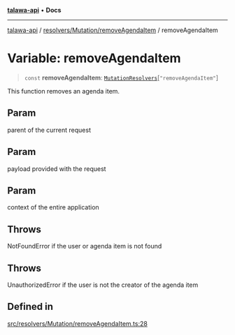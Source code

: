 [**talawa-api**](../../../../README.md) • **Docs**

***

[talawa-api](../../../../modules.md) / [resolvers/Mutation/removeAgendaItem](../README.md) / removeAgendaItem

# Variable: removeAgendaItem

> `const` **removeAgendaItem**: [`MutationResolvers`](../../../../types/generatedGraphQLTypes/type-aliases/MutationResolvers.md)\[`"removeAgendaItem"`\]

This function removes an agenda item.

## Param

parent of the current request

## Param

payload provided with the request

## Param

context of the entire application

## Throws

NotFoundError if the user or agenda item is not found

## Throws

UnauthorizedError if the user is not the creator of the agenda item

## Defined in

[src/resolvers/Mutation/removeAgendaItem.ts:28](https://github.com/PalisadoesFoundation/talawa-api/blob/fe65d855b3d1e3e4af621340e7e8bfa0325634c1/src/resolvers/Mutation/removeAgendaItem.ts#L28)

